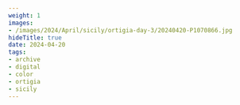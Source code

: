 ```yaml
---
weight: 1
images:
- /images/2024/April/sicily/ortigia-day-3/20240420-P1070866.jpg
hideTitle: true
date: 2024-04-20
tags:
- archive
- digital
- color
- ortigia
- sicily
---
```


